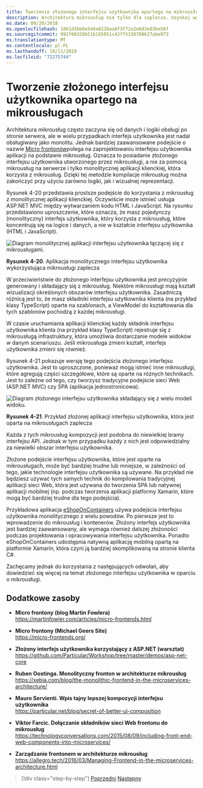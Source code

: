 ```yaml
---
title: Tworzenie złożonego interfejsu użytkownika opartego na mikrousługach
description: Architektura mikrousług nie tylko dla zaplecza. Uzyskaj wgląd w widok, który będzie używany w frontonie.
ms.date: 09/20/2018
ms.openlocfilehash: 1861d3bb6e5d4a0226aa8f3f72a2e0d3e83be56f
ms.sourcegitcommit: 992f80328b51b165051c42ff5330788627abe973
ms.translationtype: MT
ms.contentlocale: pl-PL
ms.lasthandoff: 10/11/2019
ms.locfileid: "72275744"
---
```

# <a name="creating-composite-ui-based-on-microservices"></a>Tworzenie złożonego interfejsu użytkownika opartego na mikrousługach

Architektura mikrousług często zaczyna się od danych i logiki obsługi po stronie serwera, ale w wielu przypadkach interfejs użytkownika jest nadal obsługiwany jako monolitu. Jednak bardziej zaawansowane podejście o nazwie [Micro frontonów](https://martinfowler.com/articles/micro-frontends.html)polega na zaprojektowaniu interfejsu użytkownika aplikacji na podstawie mikrousług. Oznacza to posiadanie złożonego interfejsu użytkownika utworzonego przez mikrousługi, a nie za pomocą mikrousług na serwerze i tylko monolitycznej aplikacji klienckiej, która korzysta z mikrousług. Dzięki tej metodzie kompilacje mikrousług można zakończyć przy użyciu zarówno logiki, jak i wizualnej reprezentacji.

Rysunek 4-20 przedstawia prostsze podejście do korzystania z mikrousług z monolitycznej aplikacji klienckiej. Oczywiście może istnieć usługa ASP.NET MVC między wytwarzaniem kodu HTML i JavaScript. Na rysunku przedstawiono uproszczenie, które oznacza, że masz pojedynczy (monolityczny) interfejs użytkownika, który korzysta z mikrousług, które koncentrują się na logice i danych, a nie w kształcie interfejsu użytkownika (HTML i JavaScript).

![Diagram monolitycznej aplikacji interfejsu użytkownika łączącej się z mikrousługami.](./media/microservice-based-composite-ui-shape-layout/monolith-ui-consume-microservices.png)

**Rysunek 4-20**. Aplikacja monolitycznego interfejsu użytkownika wykorzystująca mikrousługi zaplecza

W przeciwieństwie do złożonego interfejsu użytkownika jest precyzyjnie generowany i składający się z mikrousług. Niektóre mikrousługi mają kształt wizualizacji określonych obszarów interfejsu użytkownika. Zasadniczą różnicą jest to, że masz składniki interfejsu użytkownika klienta (na przykład klasy TypeScript) oparte na szablonach, a ViewModel do kształtowania dla tych szablonów pochodzą z każdej mikrousługi.

W czasie uruchamiania aplikacji klienckiej każdy składnik interfejsu użytkownika klienta (na przykład klasy TypeScript) rejestruje się z mikrousługą infrastruktury, która umożliwia dostarczanie modele widoków w danym scenariuszu. Jeśli mikrousługa zmieni kształt, interfejs użytkownika zmieni się również.

Rysunek 4-21 pokazuje wersję tego podejścia złożonego interfejsu użytkownika. Jest to uproszczone, ponieważ mogą istnieć inne mikrousługi, które agregują części szczegółowe, które są oparte na różnych technikach. Jest to zależne od tego, czy tworzysz tradycyjne podejście sieci Web (ASP.NET MVC) czy SPA (aplikacja jednostronicowa).

![Diagram złożonego interfejsu użytkownika składający się z wielu modeli widoku.](./media/microservice-based-composite-ui-shape-layout/microservice-generate-composite-ui.png)

**Rysunek 4-21**. Przykład złożonej aplikacji interfejsu użytkownika, która jest oparta na mikrousługach zaplecza

Każda z tych mikrousług kompozycji jest podobna do niewielkiej bramy interfejsu API. Jednak w tym przypadku każdy z nich jest odpowiedzialny za niewielki obszar interfejsu użytkownika.

Złożone podejście interfejsu użytkownika, które jest oparte na mikrousługach, może być bardziej trudne lub mniejsze, w zależności od tego, jakie technologie interfejsu użytkownika są używane. Na przykład nie będziesz używać tych samych technik do kompilowania tradycyjnej aplikacji sieci Web, która jest używana do tworzenia SPA lub natywnej aplikacji mobilnej (np. podczas tworzenia aplikacji platformy Xamarin, które mogą być bardziej trudne dla tego podejścia).

Przykładowa aplikacja [eShopOnContainers](https://aka.ms/MicroservicesArchitecture) używa podejścia interfejsu użytkownika monolitycznego z wielu powodów. Po pierwsze jest to wprowadzenie do mikrousług i kontenerów. Złożony interfejs użytkownika jest bardziej zaawansowany, ale wymaga również dalszej złożoności podczas projektowania i opracowywania interfejsu użytkownika. Ponadto eShopOnContainers udostępnia natywną aplikację mobilną opartą na platformie Xamarin, która czyni ją bardziej skomplikowaną na stronie klienta C\#.

Zachęcamy jednak do korzystania z następujących odwołań, aby dowiedzieć się więcej na temat złożonego interfejsu użytkownika w oparciu o mikrousługi.

## <a name="additional-resources"></a>Dodatkowe zasoby

- **Micro frontony (blog Martin Fowlera)**  
  <https://martinfowler.com/articles/micro-frontends.html>
  
- **Micro frontony (Michael Geers Site)**  
  <https://micro-frontends.org/>
  
- **Złożony interfejs użytkownika korzystający z ASP.NET (warsztat)**  
  <https://github.com/Particular/Workshop/tree/master/demos/asp-net-core>

- **Ruben Oostinga. Monolityczny fronton w architekturze mikrousług**  
  <https://xebia.com/blog/the-monolithic-frontend-in-the-microservices-architecture/>

- **Mauro Servienti. Wpis tajny lepszej kompozycji interfejsu użytkownika**  
  <https://particular.net/blog/secret-of-better-ui-composition>

- **Viktor Farcic. Dołączanie składników sieci Web frontonu do mikrousług**  
  <https://technologyconversations.com/2015/08/09/including-front-end-web-components-into-microservices/>

- **Zarządzanie frontonem w architekturze mikrousług**  
  <https://allegro.tech/2016/03/Managing-Frontend-in-the-microservices-architecture.html>

>[!div class="step-by-step"]
>[Poprzedni](microservices-addressability-service-registry.md)
>[Następny](resilient-high-availability-microservices.md)
